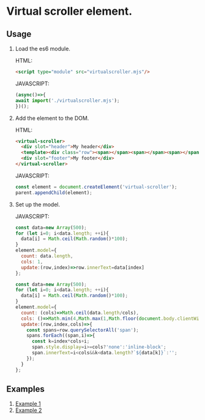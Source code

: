 # Virtual scroller element.

## Usage

1. Load the es6 module.

    HTML:
    ```html
    <script type="module" src="virtualscroller.mjs"/>
    ```
 
    JAVASCRIPT:
    ```javascript 1.7
    (async()=>{
    await import('./virtualscroller.mjs');
    })();
    ```

2. Add the element to the DOM.

    HTML:
    ```html
    <virtual-scroller>
      <div slot="header">My header</div>
      <template><div class="row"><span></span><span></span><span></span><span></span></div></template>
      <div slot="footer">My footer</div>
    </virtual-scroller>
    ```
    JAVASCRIPT:
    ```javascript 1.7
    const element = document.createElement('virtual-scroller');
    parent.appendChild(element);
    ```
    
3. Set up the model.

    JAVASCRIPT:

    ```javascript 1.7
    const data=new Array(500);
    for (let i=0; i<data.length; ++i){
      data[i] = Math.ceil(Math.random()*100);
    }
    element.model={
      count: data.length,
      cols: 1,
      update:(row,index)=>row.innerText=data[index]
    };
    ```

    ```javascript 1.7
    const data=new Array(500);
    for (let i=0; i<data.length; ++i){
      data[i] = Math.ceil(Math.random()*100);
    }
    element.model={
      count: (cols)=>Math.ceil(data.length/cols),
      cols: ()=>Math.min(4,Math.max(1,Math.floor(document.body.clientWidth/128))),
      update:(row,index,cols)=>{
        const spans=row.querySelectorAll('span');
        spans.forEach((span,i)=>{
          const k=index*cols+i;
          span.style.display=i>=cols?'none':'inline-block';
          span.innerText=i<cols&&k<data.length?`${data[k]}`:'';
        });
      }
    };
    ```
    
## Examples

1. [Example 1](example1.html)
2. [Example 2](example2.html)
